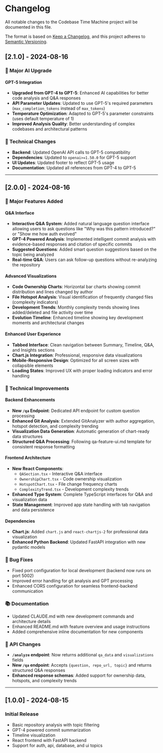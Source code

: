 # Changelog

All notable changes to the Codebase Time Machine project will be documented in this file.

The format is based on [Keep a Changelog](https://keepachangelog.com/en/1.0.0/),
and this project adheres to [Semantic Versioning](https://semver.org/spec/v2.0.0.html).

## [2.1.0] - 2024-08-16

### 🚀 Major AI Upgrade

#### GPT-5 Integration
- **Upgraded from GPT-4 to GPT-5**: Enhanced AI capabilities for better code analysis and Q&A responses
- **API Parameter Updates**: Updated to use GPT-5's required parameters (`max_completion_tokens` instead of `max_tokens`)
- **Temperature Optimization**: Adapted to GPT-5's parameter constraints (uses default temperature of 1)
- **Improved Analysis Quality**: Better understanding of complex codebases and architectural patterns

### 🔧 Technical Changes
- **Backend**: Updated OpenAI API calls to GPT-5 compatibility
- **Dependencies**: Updated to `openai>=1.50.0` for GPT-5 support
- **UI Updates**: Updated footer to reflect GPT-5 usage
- **Documentation**: Updated all references from GPT-4 to GPT-5

---

## [2.0.0] - 2024-08-16

### 🚀 Major Features Added

#### Q&A Interface
- **Interactive Q&A System**: Added natural language question interface allowing users to ask questions like "Why was this pattern introduced?" or "Show me how auth evolved"
- **GPT-4 Powered Analysis**: Implemented intelligent commit analysis with evidence-based responses and citation of specific commits
- **Suggested Questions**: Added smart question suggestions based on the topic being analyzed
- **Real-time Q&A**: Users can ask follow-up questions without re-analyzing the repository

#### Advanced Visualizations
- **Code Ownership Charts**: Horizontal bar charts showing commit distribution and lines changed by author
- **File Hotspot Analysis**: Visual identification of frequently changed files (complexity indicators)
- **Development Trends**: Monthly complexity trends showing lines added/deleted and file activity over time
- **Evolution Timeline**: Enhanced timeline showing key development moments and architectural changes

#### Enhanced User Experience
- **Tabbed Interface**: Clean navigation between Summary, Timeline, Q&A, and Insights sections
- **Chart.js Integration**: Professional, responsive data visualizations
- **Mobile-Responsive Design**: Optimized for all screen sizes with collapsible elements
- **Loading States**: Improved UX with proper loading indicators and error handling

### 🔧 Technical Improvements

#### Backend Enhancements
- **New `/qa` Endpoint**: Dedicated API endpoint for custom question processing
- **Enhanced Git Analysis**: Extended GitAnalyzer with author aggregation, hotspot detection, and complexity trending
- **Visualization Data Generation**: Automatic generation of chart-ready data structures
- **Structured Q&A Processing**: Following qa-feature-ui.md template for consistent response formatting

#### Frontend Architecture
- **New React Components**: 
  - `QASection.tsx` - Interactive Q&A interface
  - `OwnershipChart.tsx` - Code ownership visualization
  - `HotspotChart.tsx` - File change frequency charts
  - `ComplexityTrend.tsx` - Development complexity trends
- **Enhanced Type System**: Complete TypeScript interfaces for Q&A and visualization data
- **State Management**: Improved app state handling with tab navigation and data persistence

#### Dependencies
- **Chart.js**: Added `chart.js` and `react-chartjs-2` for professional data visualization
- **Enhanced Python Backend**: Updated FastAPI integration with new pydantic models

### 🐛 Bug Fixes
- Fixed port configuration for local development (backend now runs on port 5002)
- Improved error handling for git analysis and GPT processing
- Enhanced CORS configuration for seamless frontend-backend communication

### 📚 Documentation
- Updated CLAUDE.md with new development commands and architecture details
- Enhanced README.md with feature overview and usage instructions
- Added comprehensive inline documentation for new components

### 🎯 API Changes
- **`/analyze` endpoint**: Now returns additional `qa_data` and `visualizations` fields
- **New `/qa` endpoint**: Accepts `{question, repo_url, topic}` and returns structured Q&A responses
- **Enhanced response schemas**: Added support for ownership data, hotspots, and complexity trends

---

## [1.0.0] - 2024-08-15

### Initial Release
- Basic repository analysis with topic filtering
- GPT-4 powered commit summarization
- Timeline visualization
- React frontend with FastAPI backend
- Support for auth, api, database, and ui topics